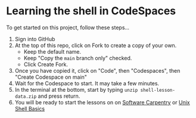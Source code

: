# Learning the shell in CodeSpaces

To get started on this project, follow these steps...

1. Sign into GitHub
2. At the top of this repo, click on Fork to create a copy of your own.
   * Keep the default name.
   * Keep "Copy the `main` branch only" checked.
   * Click Create Fork.
4. Once you have copied it, click on "Code", then "Codespaces", then "Create Codespace on main"
5. Wait for the Codespace to start. It may take a few minutes.
6. In the terminal at the bottom, start by typing `unzip shell-lesson-data.zip` and press return.
7. You will be ready to start the lessons on on [Software Carpentry](https://swcarpentry.github.io/shell-novice/) or [Unix Shell Basics](https://github.com/rmccrear/codex-lv2-may-2025/tree/main/guides/week1-git)

